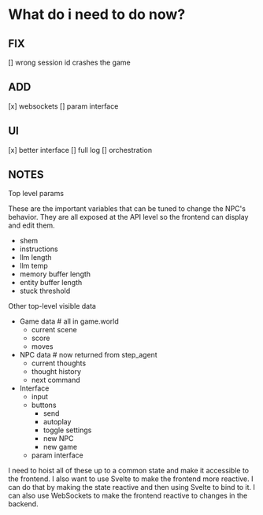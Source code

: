# What do i need to do now?

## FIX
[] wrong session id crashes the game
## ADD
[x] websockets
[] param interface
## UI
[x] better interface
[] full log
[] orchestration


## NOTES
Top level params

These are the important variables that can be tuned to change the NPC's behavior. They are all exposed at the API level so the frontend can display and edit them.

- shem
- instructions
- llm length
- llm temp
- memory buffer length
- entity buffer length
- stuck threshold

Other top-level visible data

- Game data # all in game.world
    - current scene
    - score
    - moves
- NPC data # now returned from step_agent
    - current thoughts
    - thought history
    - next command
- Interface
    - input
    - buttons
        - send
        - autoplay
        - toggle settings
        - new NPC
        - new game
    - param interface

I need to hoist all of these up to a common state and make it accessible to the frontend. I also want to use Svelte to make the frontend more reactive. I can do that by making the state reactive and then using Svelte to bind to it. I can also use WebSockets to make the frontend reactive to changes in the backend.
